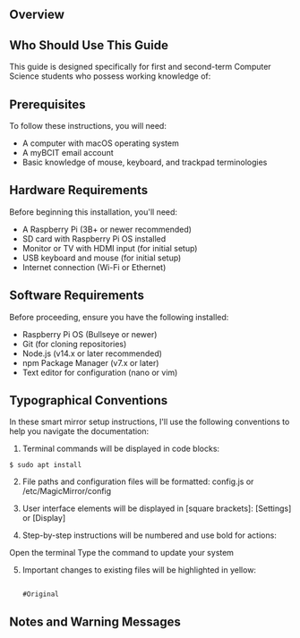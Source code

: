 ## Overview


## Who Should Use This Guide

This guide is designed specifically for first and second-term Computer Science students who possess working knowledge of:

## Prerequisites

To follow these instructions, you will need:

* A computer with macOS operating system
* A myBCIT email account
* Basic knowledge of mouse, keyboard, and trackpad terminologies

## Hardware Requirements

Before beginning this installation, you'll need:

* A Raspberry Pi (3B+ or newer recommended)
* SD card with Raspberry Pi OS installed
* Monitor or TV with HDMI input (for initial setup)
* USB keyboard and mouse (for initial setup)
* Internet connection (Wi-Fi or Ethernet)

## Software Requirements

Before proceeding, ensure you have the following installed:

* Raspberry Pi OS (Bullseye or newer)
* Git (for cloning repositories)
* Node.js (v14.x or later recommended)
* npm Package Manager (v7.x or later)
* Text editor for configuration (nano or vim)

## Typographical Conventions
In these smart mirror setup instructions, I'll use the following conventions to help you navigate the documentation:
1. Terminal commands will be displayed in code blocks:
```
$ sudo apt install
```
2. File paths and configuration files will be formatted: 
config.js or /etc/MagicMirror/config


3. User interface elements will be displayed in [square brackets]:
[Settings] or [Display]


4. Step-by-step instructions will be numbered and use bold for actions:


Open the terminal
Type the command to update your system

5. Important changes to existing files will be highlighted in yellow:

	 ```
	 
	 #Original
	 ```


## Notes and Warning Messages

